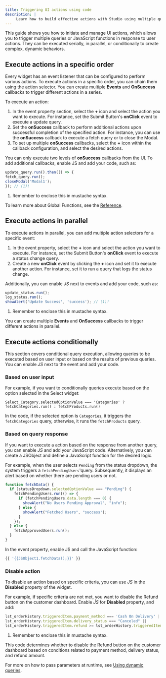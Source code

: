 ```yaml
---
title: Triggering UI actions using code
description: |
     Learn how to build effective actions with Studio using multiple queries and execute them in the serial, parallel or conditional manner and programming widgets for smooth user interaction.
---
```


<!--
README

For guidance on how to write documenation, see https://dev.stage.spread.ai/docs/contributor/guide.html. Contact Documentation when this document is ready for review.
-->

This guide shows you how to initiate and manage UI actions, which allows you to trigger multiple queries or JavaScript functions in response to user actions. They can be executed serially, in parallel, or conditionally to create complex, dynamic behaviors.

## Execute actions in a specific order

Every widget has an event listener that can be configured to perform various actions. To execute actions in a specific order, you can chain them using the action selector. You can create multiple **Events** and **OnSuccess** callbacks to trigger different actions in a series.

To execute an action:

1. In the event property section, select the **+** icon and select the action you want to execute. For instance, set the Submit Button's **onClick** event to execute a update query.
2. Set the **onSuccess** callback to perform additional actions upon successful completion of the specified action. For instance, you can use the **onSuccess** callback to execute a fetch query or to close the Modal.
3. To set up multiple **onSuccess** callbacks, select the **+** icon within the callback configuration, and select the desired actions.

You can only execute two levels of **onSuccess** callbacks from the UI. To add additional callbacks, enable JS and add your code, such as:

```javascript title="Example additional code"
update_query.run().then(() => {
fetch_query.run();
closeModal('Modal1');
}); // (1)!
```

1. Remember to enclose this in mustache syntax.

To learn more about Global Functions, see the [Reference](../reference/framework/global-functions.md).

## Execute actions in parallel

To execute actions in parallel, you can add multiple action selectors for a specific event:

1. In the event property, select the **+** icon and select the action you want to execute. For instance, set the Submit Button's **onClick** event to execute a status change query.
2. Create a new **onClick** event by clicking the **+** icon and set it to execute another action. For instance, set it to run a query that logs the status change.

Additionally, you can enable *JS* next to events and add your code, such as:

```js title="Sample additional code"
update_status.run();
log_status.run();
showAlert('Update Success', 'success'); // (1)!
```

1. Remember to enclose this in mustache syntax.

You can create multiple **Events** and **OnSuccess** callbacks to trigger different actions in parallel.

## Execute actions conditionally

This section covers conditional query execution, allowing queries to be executed based on user input or based on the results of previous queries. You can enable *JS* next to the event and add your code.

### Based on user input

For example, if you want to conditionally queries execute based on the option selected in the Select widget:

`Select_Category.selectedOptionValue === 'Categories' ? fetchCategories.run() : fetchProducts.run()`

In the code, if the selected option is `Categories`, it triggers the `fetchCategories` query, otherwise, it runs the `fetchProducts` query.

### Based on query response

If you want to execute a action based on the response from another query, you can enable *JS* and add your JavaScript code. Alternatively, you can create a JSObject and define a JavaScript function for the desired logic.

For example, when the user selects `Pending` from the status dropdown, the system triggers a `fetchPendingUsers`'query. Subsequently, it displays an alert based on whether there are pending users or not.

```javascript
function fetchData() {
  if (statusDropdown.selectedOptionValue === "Pending") {
    fetchPendingUsers.run(() => {
      if (fetchPendingUsers.data.length === 0) {
        showAlert("No Users Pending Approval", "info");
      } else {
        showAlert("Fetched Users", "success");
      }
    });
  } else {
    fetchApprovedUsers.run();
  }
}
```

In the event property, enable JS and call the JavaScript function:

```js
{{ '{{JSObject1.fetchData();}}' }}
```

### Disable action

To disable an action based on specific criteria, you can use *JS* in the **Disabled** property of the widget.

For example, if specific criteria are not met, you want to disable the Refund button on the customer dashboard. Enable *JS* for **Disabled** property, and add:

```js
lst_orderHistory.triggeredItem.payment_method === 'Cash On Delivery' ||
lst_orderHistory.triggeredItem.delivery_status === "Canceled" ||
lst_orderHistory.triggeredItem.refund >= lst_orderHistory.triggeredItem.amount // (1)!
```

1. Remember to enclose this in mustache syntax.

This code determines whether to disable the Refund button on the customer dashboard based on conditions related to payment method, delivery status, and refund amount.

For more on how to pass parameters at runtime, see [Using dynamic queries](using-dynamic-queries.md#passing-parameters-at-runtime-using-run).
